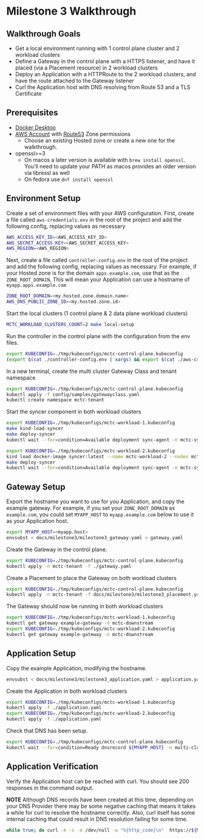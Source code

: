 # Milestone 3 Walkthrough

## Walkthrough Goals

* Get a local environment running with 1 control plane cluster and 2 workload clusters
* Define a Gateway in the control plane with a HTTPS listener, and have it placed (via a Placement resource) in 2 workload clusters
* Deploy an Application with a HTTPRoute to the 2 workload clusters, and have the route attached to the Gateway listener
* Curl the Application host with DNS resolving from Route 53 and a TLS Certificate

## Prerequisites

* [Docker Desktop](https://www.docker.com/products/docker-desktop/)
* [AWS Account](https://aws.amazon.com/) with [Route53](https://docs.aws.amazon.com/Route53/latest/DeveloperGuide/Welcome.html) Zone permissions
    * Choose an existing Hosted zone or create a new one for the walkthrough.
* openssl>=3
    * On macos a later version is available with `brew install openssl`. You'll need to update your PATH as macos provides an older version via libressl as well
    * On fedora use `dnf install openssl`

## Environment Setup

Create a set of environment files with your AWS configuration.
First, create a file called `aws-credentials.env` in the root of the project and add the following config, replacing values as necessary

```bash
AWS_ACCESS_KEY_ID=<AWS_ACCESS_KEY_ID>
AWS_SECRET_ACCESS_KEY=<AWS_SECRET_ACCESS_KEY>
AWS_REGION=<AWS_REGION>
```

Next, create a file called `controller-config.env` in the root of the project and add the following config, replacing values as necessary. For example, if your Hosted zone is for the domain `apps.example.com`, use that as the `ZONE_ROOT_DOMAIN`. This will mean your Application can use a hostname of `myapp.apps.example.com`

```bash
ZONE_ROOT_DOMAIN=<my.hosted.zone.domain.name>
AWS_DNS_PUBLIC_ZONE_ID=<my.hosted.zone.id>
```

Start the local clusters (1 control plane & 2 data plane workload clusters)

```bash
MCTC_WORKLOAD_CLUSTERS_COUNT=2 make local-setup
```

Run the controller in the control plane with the configuration from the env files.

```bash
export KUBECONFIG=./tmp/kubeconfigs/mctc-control-plane.kubeconfig
(export $(cat ./controller-config.env | xargs) && export $(cat ./aws-credentials.env | xargs) && make build-controller install run-controller)
```

In a new terminal, create the multi cluster Gateway Class and tenant namespace

```bash
export KUBECONFIG=./tmp/kubeconfigs/mctc-control-plane.kubeconfig
kubectl apply -f config/samples/gatewayclass.yaml
kubectl create namespace mctc-tenant
```

Start the syncer component in both workload clusters

```bash
export KUBECONFIG=./tmp/kubeconfigs/mctc-workload-1.kubeconfig
make kind-load-syncer
make deploy-syncer
kubectl wait --for=condition=Available deployment sync-agent -n mctc-system

export KUBECONFIG=./tmp/kubeconfigs/mctc-workload-2.kubeconfig
kind load docker-image syncer:latest --name mctc-workload-2 --nodes mctc-workload-2-control-plane
make deploy-syncer
kubectl wait --for=condition=Available deployment sync-agent -n mctc-system
```

## Gateway Setup

Export the hostname you want to use for you Application, and copy the example gateway.
For example, if you set your `ZONE_ROOT_DOMAIN` as `example.com`, you could set `MYAPP_HOST` to `myapp.example.com` below to use it as your Application host.

```bash
export MYAPP_HOST=<myapp.host>
envsubst < docs/milestone3/milestone3_gateway.yaml > gateway.yaml
```

Create the Gateway in the control plane.

```bash
export KUBECONFIG=./tmp/kubeconfigs/mctc-control-plane.kubeconfig
kubectl apply -n mctc-tenant -f ./gateway.yaml
```

Create a Placement to place the Gateway on both workload clusters

```bash
export KUBECONFIG=./tmp/kubeconfigs/mctc-control-plane.kubeconfig
kubectl apply -n mctc-tenant -f docs/milestone3/milestone3_placement.yaml
```

The Gateway should now be running in both workload clusters

```bash
export KUBECONFIG=./tmp/kubeconfigs/mctc-workload-1.kubeconfig
kubectl get gateway example-gateway -n mctc-downstream
export KUBECONFIG=./tmp/kubeconfigs/mctc-workload-2.kubeconfig
kubectl get gateway example-gateway -n mctc-downstream
```

## Application Setup

Copy the example Application, modifying the hostname.

```bash
envsubst < docs/milestone3/milestone3_application.yaml > application.yaml
```

Create the Application in both workload clusters

```bash
export KUBECONFIG=./tmp/kubeconfigs/mctc-workload-1.kubeconfig
kubectl apply -f ./application.yaml
export KUBECONFIG=./tmp/kubeconfigs/mctc-workload-2.kubeconfig
kubectl apply -f ./application.yaml
```

Check that DNS has been setup.

```bash
export KUBECONFIG=./tmp/kubeconfigs/mctc-control-plane.kubeconfig
kubectl wait --for=condition=Ready dnsrecord ${MYAPP_HOST} -n multi-cluster-traffic-controller-system
```

## Application Verification

Verify the Application host can be reached with curl. You should see 200 responses in the command output.

**NOTE** Although DNS records have been created at this time, depending on your DNS Provider there may be some negative caching that means it takes a while for curl to resolve the hostname correctly. Also, curl itself has some internal caching that could result in DNS resolution failing for some time.

```bash
while true; do curl -k -s -o /dev/null -w "%{http_code}\n"  https://${MYAPP_HOST} && sleep 2; done
```
